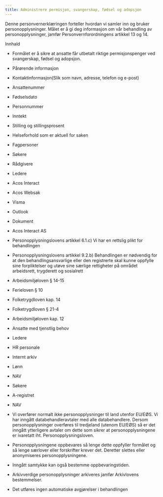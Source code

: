```yaml
---
title: Administrere permisjon, svangerskap, fødsel og adopsjon
---
```



  

Denne personvernerklæringen forteller hvordan vi samler inn og bruker personopplysninger. Målet er å gi deg informasjon om vår behandling av personopplysninger, jamfør Personvernforordningens artikkel 13 og 14.

  

Innhald

*   Formålet er å sikre at ansatte får utbetalt riktige permisjonspenger ved svangerskap, fødsel og adopsjon.  
    
*   Pårørende informasjon  
    
*   Kontaktinformasjon(Slik som navn, adresse, telefon og e-post)  
    
*   Ansattenummer  
    
*   Fødselsdato  
    
*   Personnummer  
    
*   Inntekt  
    
*   Stilling og stillingsprosent  
    
*   Helseforhold som er aktuell for saken  
    
*   Fagpersoner  
    
*   Søkere  
    
*   Rådgivere  
    
*   Ledere  
    
*   Acos Interact  
    
*   Acos Websak  
    
*   Visma  
    
*   Outlook  
    
*   Dokument  
    
*   Acos Interact AS  
    
*   Personopplysningslovens artikkel 6.1.c) Vi har en rettslig plikt for behandlingen  
    
*   Personopplysningslovens artikkel 9.2.b) Behandlingen er nødvendig for at den behandlingsansvarlige eller den registrerte skal kunne oppfylle sine forpliktelser og utøve sine særlige rettigheter på området arbeidsrett, trygderett og sosialrett  
    
*   Arbeidsmiljøloven § 14-15  
    
*   Ferieloven § 10  
    
*   Folketrygdloven kap. 14  
    
*   Folketrygdloven § 21-4  
    
*   Arbeidsmiljøloven kap. 12  
    
*   Ansatte med tjenstlig behov  
    
*   Ledere  
    
*   HR personale  
    
*   Internt arkiv  
    
*   Lønn  
    
*   NAV  
    
*   Søkere  
    
*   A-registret  
    
*   NAV  
    
*   Vi overfører normalt ikke personopplysninger til land utenfor EU/EØS. Vi har inngått databehandleravtaler med alle databehandlere. Dersom personopplysninger overføres til tredjeland (utenom EU/EØS) så er det inngått ytterligere avtaler om dette som sikrer at personopplysningene er ivaretatt iht. Personopplysningsloven.  
    
*   Personopplysningene oppbevares så lenge dette oppfyller formålet og så lenge særlover eller forskrifter krever det. Deretter slettes eller anonymiseres personopplysningene.  
    
*   Inngått samtykke kan også bestemme oppbevaringstiden.  
    
*   Arkivverdige personopplysninger arkiveres jamfør Arkivlovens bestemmelser.  
    
*   Det utføres ingen automatiske avgjørelser i behandlingen